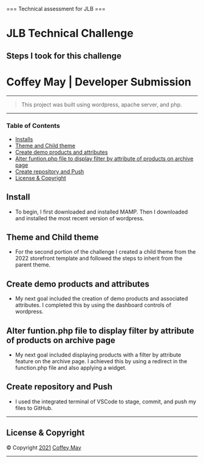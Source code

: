 === Technical assessment for JLB ===

# JLB Technical Challenge

## Steps I took for this challenge

# Coffey May | Developer Submission

<hr>

> This project was built using wordpress, apache server, and php.

<hr>

### Table of Contents

- [Installs](#Installs)
- [Theme and Child theme](#Theme-and-Child-theme)
- [Create demo products and attributes](#Create-demo-products-and-attributes)
- [Alter funtion.php file to display filter by attribute of products on archive page](#Alter-funtion.php-file-to-display-filter-by-attribute-of-products-on-archive-page)
- [Create repository and Push](#Create-repository-and-Push)
- [License & Copyright](#License-&-Copyright)

## Install

- To begin, I first downloaded and installed MAMP. Then I downloaded and installed the most recent version of wordpress.

## Theme and Child theme

- For the second portion of the challenge I created a child theme from the 2022 storefront template and followed the steps to inherit from the parent theme.

## Create demo products and attributes

- My next goal included the creation of demo products and associated attributes. I completed this by using the dashboard controls of wordpress.

## Alter funtion.php file to display filter by attribute of products on archive page

- My next goal included displaying products with a filter by attribute feature on the archive page. I achieved this by using a redirect in the function.php file and also applying a widget.

## Create repository and Push

- I used the integrated terminal of VSCode to stage, commit, and push my files to GitHub.

<hr>

## License & Copyright

© Copyright [2021]() [Coffey May]()

<hr>
